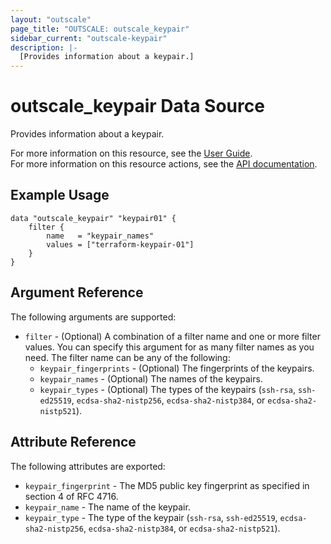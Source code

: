 ```yaml
---
layout: "outscale"
page_title: "OUTSCALE: outscale_keypair"
sidebar_current: "outscale-keypair"
description: |-
  [Provides information about a keypair.]
---
```


# outscale_keypair Data Source

Provides information about a keypair.

For more information on this resource, see the [User Guide](https://docs.outscale.com/en/userguide/About-Keypairs.html).  
For more information on this resource actions, see the [API documentation](https://docs.outscale.com/api#3ds-outscale-api-keypair).

## Example Usage

```hcl
data "outscale_keypair" "keypair01" {
	filter {
		name   = "keypair_names"
		values = ["terraform-keypair-01"]
	}
}
```

## Argument Reference

The following arguments are supported:

* `filter` - (Optional) A combination of a filter name and one or more filter values. You can specify this argument for as many filter names as you need. The filter name can be any of the following:
    * `keypair_fingerprints` - (Optional) The fingerprints of the keypairs.
    * `keypair_names` - (Optional) The names of the keypairs.
    * `keypair_types` - (Optional) The types of the keypairs (`ssh-rsa`, `ssh-ed25519`, `ecdsa-sha2-nistp256`, `ecdsa-sha2-nistp384`, or `ecdsa-sha2-nistp521`).

## Attribute Reference

The following attributes are exported:

* `keypair_fingerprint` - The MD5 public key fingerprint as specified in section 4 of RFC 4716.
* `keypair_name` - The name of the keypair.
* `keypair_type` - The type of the keypair (`ssh-rsa`, `ssh-ed25519`, `ecdsa-sha2-nistp256`, `ecdsa-sha2-nistp384`, or `ecdsa-sha2-nistp521`).
